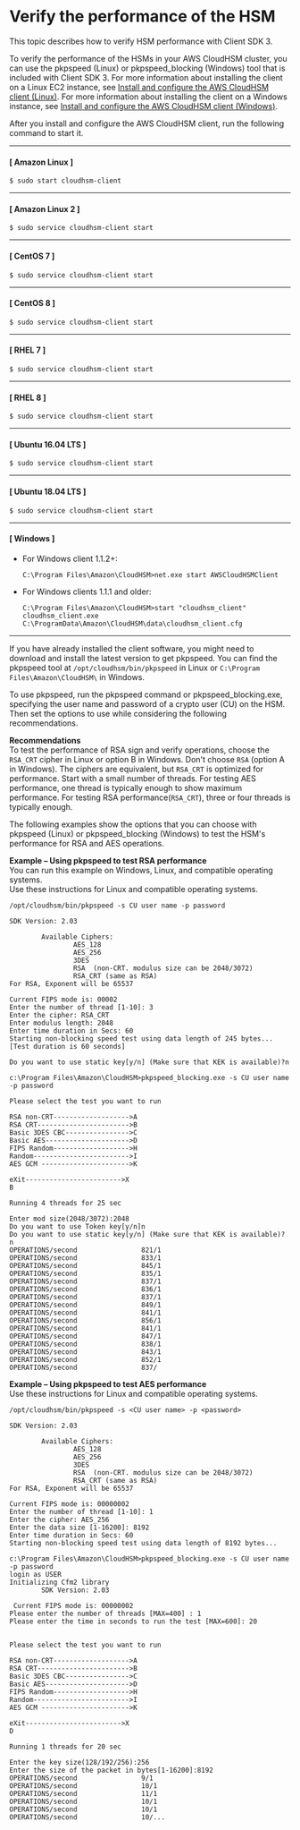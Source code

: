 # Verify the performance of the HSM<a name="troubleshooting-verify-hsm-performance"></a>

This topic describes how to verify HSM performance with Client SDK 3\.

To verify the performance of the HSMs in your AWS CloudHSM cluster, you can use the pkpspeed \(Linux\) or pkpspeed\_blocking \(Windows\) tool that is included with Client SDK 3\. For more information about installing the client on a Linux EC2 instance, see [Install and configure the AWS CloudHSM client \(Linux\)](cmu-install-and-configure-client-linux.md)\. For more information about installing the client on a Windows instance, see [Install and configure the AWS CloudHSM client \(Windows\)](cmu-install-and-configure-client-win.md)\. 

After you install and configure the AWS CloudHSM client, run the following command to start it\.

------
#### [ Amazon Linux ]

```
$ sudo start cloudhsm-client
```

------
#### [ Amazon Linux 2 ]

```
$ sudo service cloudhsm-client start
```

------
#### [ CentOS 7 ]

```
$ sudo service cloudhsm-client start
```

------
#### [ CentOS 8 ]

```
$ sudo service cloudhsm-client start
```

------
#### [ RHEL 7 ]

```
$ sudo service cloudhsm-client start
```

------
#### [ RHEL 8 ]

```
$ sudo service cloudhsm-client start
```

------
#### [ Ubuntu 16\.04 LTS ]

```
$ sudo service cloudhsm-client start
```

------
#### [ Ubuntu 18\.04 LTS ]

```
$ sudo service cloudhsm-client start
```

------
#### [ Windows ]
+ For Windows client 1\.1\.2\+:

  ```
  C:\Program Files\Amazon\CloudHSM>net.exe start AWSCloudHSMClient
  ```
+ For Windows clients 1\.1\.1 and older:

  ```
  C:\Program Files\Amazon\CloudHSM>start "cloudhsm_client" cloudhsm_client.exe C:\ProgramData\Amazon\CloudHSM\data\cloudhsm_client.cfg
  ```

------

If you have already installed the client software, you might need to download and install the latest version to get pkpspeed\. You can find the pkpspeed tool at `/opt/cloudhsm/bin/pkpspeed` in Linux or `C:\Program Files\Amazon\CloudHSM\` in Windows\. 

To use pkpspeed, run the pkpspeed command or pkpspeed\_blocking\.exe, specifying the user name and password of a crypto user \(CU\) on the HSM\. Then set the options to use while considering the following recommendations\. 

**Recommendations**  
To test the performance of RSA sign and verify operations, choose the `RSA_CRT` cipher in Linux or option B in Windows\. Don't choose `RSA` \(option A in Windows\)\. The ciphers are equivalent, but `RSA_CRT` is optimized for performance\. 
Start with a small number of threads\. For testing AES performance, one thread is typically enough to show maximum performance\. For testing RSA performance\(`RSA_CRT`\), three or four threads is typically enough\. 

The following examples show the options that you can choose with pkpspeed \(Linux\) or pkpspeed\_blocking \(Windows\) to test the HSM's performance for RSA and AES operations\. 

**Example – Using pkpspeed to test RSA performance**  
You can run this example on Windows, Linux, and compatible operating systems\.  
Use these instructions for Linux and compatible operating systems\.  

```
/opt/cloudhsm/bin/pkpspeed -s CU user name -p password

SDK Version: 2.03

        Available Ciphers:
                AES_128
                AES_256
                3DES
                RSA  (non-CRT. modulus size can be 2048/3072)
                RSA_CRT (same as RSA)
For RSA, Exponent will be 65537

Current FIPS mode is: 00002
Enter the number of thread [1-10]: 3
Enter the cipher: RSA_CRT
Enter modulus length: 2048
Enter time duration in Secs: 60
Starting non-blocking speed test using data length of 245 bytes...
[Test duration is 60 seconds]

Do you want to use static key[y/n] (Make sure that KEK is available)?n
```

```
c:\Program Files\Amazon\CloudHSM>pkpspeed_blocking.exe -s CU user name -p password

Please select the test you want to run

RSA non-CRT------------------->A
RSA CRT----------------------->B
Basic 3DES CBC---------------->C
Basic AES--------------------->D
FIPS Random------------------->H
Random------------------------>I
AES GCM ---------------------->K

eXit------------------------>X
B

Running 4 threads for 25 sec

Enter mod size(2048/3072):2048
Do you want to use Token key[y/n]n
Do you want to use static key[y/n] (Make sure that KEK is available)?  n
OPERATIONS/second                821/1
OPERATIONS/second                833/1
OPERATIONS/second                845/1
OPERATIONS/second                835/1
OPERATIONS/second                837/1
OPERATIONS/second                836/1
OPERATIONS/second                837/1
OPERATIONS/second                849/1
OPERATIONS/second                841/1
OPERATIONS/second                856/1
OPERATIONS/second                841/1
OPERATIONS/second                847/1
OPERATIONS/second                838/1
OPERATIONS/second                843/1
OPERATIONS/second                852/1
OPERATIONS/second                837/
```

**Example – Using pkpspeed to test AES performance**  
Use these instructions for Linux and compatible operating systems\.  

```
/opt/cloudhsm/bin/pkpspeed -s <CU user name> -p <password>

SDK Version: 2.03

        Available Ciphers:
                AES_128
                AES_256
                3DES
                RSA  (non-CRT. modulus size can be 2048/3072)
                RSA_CRT (same as RSA)
For RSA, Exponent will be 65537

Current FIPS mode is: 00000002
Enter the number of thread [1-10]: 1
Enter the cipher: AES_256
Enter the data size [1-16200]: 8192
Enter time duration in Secs: 60
Starting non-blocking speed test using data length of 8192 bytes...
```

```
c:\Program Files\Amazon\CloudHSM>pkpspeed_blocking.exe -s CU user name -p password
login as USER
Initializing Cfm2 library
        SDK Version: 2.03

 Current FIPS mode is: 00000002
Please enter the number of threads [MAX=400] : 1
Please enter the time in seconds to run the test [MAX=600]: 20


Please select the test you want to run

RSA non-CRT------------------->A
RSA CRT----------------------->B
Basic 3DES CBC---------------->C
Basic AES--------------------->D
FIPS Random------------------->H
Random------------------------>I
AES GCM ---------------------->K

eXit------------------------>X
D

Running 1 threads for 20 sec

Enter the key size(128/192/256):256
Enter the size of the packet in bytes[1-16200]:8192
OPERATIONS/second                9/1
OPERATIONS/second                10/1
OPERATIONS/second                11/1
OPERATIONS/second                10/1
OPERATIONS/second                10/1
OPERATIONS/second                10/...
```